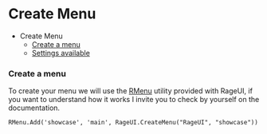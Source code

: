 # Create Menu

- Create Menu
    - [Create a menu](#create-menu)
    - [Settings available](/docs/{{version}}/menu-settings)
    
<a name="create-menu"></a>
### Create a menu

To create your menu we will use the [RMenu](/docs/{{version}}/rmenu) utility provided with RageUI, if you want to understand how it works I invite you to check by yourself on the documentation.

    RMenu.Add('showcase', 'main', RageUI.CreateMenu("RageUI", "showcase"))
